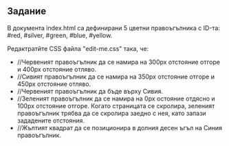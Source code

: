 ## Задание

В документа index.html са дефинирани 5 цветни правоъгълника с ID-та:
#red, #silver, #green, #blue, #yellow.

Редактратйте CSS файла "edit-me.css" така, че:
- //Червеният правоъгълник да се намира на 300px отстояние отгоре и 400px отстояние отляво.
- //Сивият правоъгълник да се намира на 350px отстояние отгоре и 450px отстояние отляво.
- //Червеният правоъгълник да бъде върху Сивия.
- //Зеленият правоъгълник да се намира на 0px остояние отдясно и 100px отстояние отгоре. Когато страницата се скролира, зеленият правоъгълник трябва да се скролира заедно с нея, като запази зададените отстояния.
- //Жълтият квадрат да се позиционира в долния десен ъгъл на Синия правоъгълник.